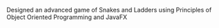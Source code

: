 Designed an advanced game of Snakes and Ladders using Principles of Object Oriented Programming and JavaFX
